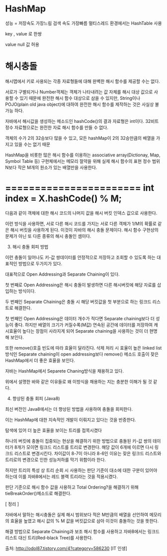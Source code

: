 # HashMap

성능 = 	저장속도 가장느림
	검색 속도 가장빠름
멀티스레드 환경에서는 HashTable 사용

key , value 로 한쌍

value null 값 허용




# 해시충돌


해시맵에서 키로 사용되는 각종 자료형들에 대해 완벽한 해시 함수를 제공할 수는 없다.

서로가 구별되거나 Number객체는 객체가 나타내려는 값 자체를 해시 대상 값으로 사용할 수 있기 때문에 완전한 해시 함수 대상으로 삼을 수 있지만, String이나 POJO(plain old java object)에 대하여 완전한 해시 함수를 제작하는 것은 사실상 불가능 하다.

자바에서 해시값을 생성하는 메소드인 hashCode()의 결과 자료형은 int이다. 32비트 정수 자료형으로는 완전한 자료 해시 함수를 만들 수 없다.

객체의 수가 2의 32승보다 많을 수 있고, 모든 hashMap이 2의 32승만큼의 배열을 가지고 있을 수는 없기 때문


HashMap을 비롯한 많은 해시 함수를 이용하는 associative array(Dictionay, Map, Symbol Table 등) 구현체에서는 메모리 절약을 위해 실제 해시 함수의 표현 정수 범위 N보다 작은 M개의 원소가 있는 배열만을 사용한다. 

=======================
int index = X.hashCode() % M;  
======================

다음과 같이 객체에 대한 해시 코드의 나머지 값을 해시 버킷 인덱스 값으로 사용한다.

이런 방식을 사용하면, 서로 다른 해시 코드를 가지는 서로 다른 객체가 1/M의 확률로 같은 해시 버킷을 사용하게 된다. 이것이 자바의 해시 충돌 문제이다. 해시 함수 구현상의 문제가 아닌 또 다른 종류의 해시 충돌인 셈이다.


3) 해시 충돌 회피 방법



이런 충돌이 일어나도 키-값 쌍데이터를 안정적으로 저장하고 조회할 수 있도록 하는 대표적인 방법으로 두가지가 있다.

대표적으로 Open Addressing과 Separate Chaining이 있다.


첫 번째로 Open Addressing은 해시 충돌이 발생하면 다른 해시버킷에 해당 자료를 삽입하는 방식이다. 

두 번째인 Separate Chaining은 충돌 시 해당 버킷값을 첫 부분으로 하는 링크드 리스트로 해결한다.


첫 번째인 Open Addressing은 데이터 개수가 적다면 Separate chaining보다 더 성능이 좋다. 하지만 배열의 크기가 커질수록(M값) 연속된 공간에 데이터를 저장하여 캐시효율이 높다는 장점이 사라지게 되어 Separate chaining을 사용하는 것이 더 현명 해 보인다.

또한 remove()호출 빈도에 따라 효율이 달라진다. 삭제 처리 시 효율이 높은 linked list방식인 Separate chaining이 open addressing보다 remove() 메소드 호출이 잦은 HashMap에서 더 좋은 효율을 보인다.

자바는 HashMap에서 Separete Chaning방식을 채용하고 있다.

위에서 설명한 바와 같은 이유들로 왜 이방식을 채용하는 지는 충분한 이해가 될 것 같다.

4) 향상된 충돌 회피 (Java8)



최신 버전인 Java8에서는 더 향상된 방법을 사용하여 충돌을 회피한다.

이는 HashMap에 대한 지속적인 개발이 이뤄지고 있다는 것을 반증한다.

탐색에 있어 더 높은 효율을 보이는 트리를 접목시켰다

하나의 버킷에 충돌이 집중되는 현상을 해결하기 위한 방법으로 충돌된 키-값 쌍의 데이터가 8개가 모이면 링크드 리스트를 트리로 변경한다. 해당 값이 6개에 이르면 다시 링크드 리스트로 변경시킨다. 차이값이 8-7이 아니라 8-6인 이유는 잦은 링크드 리스트와 트리로의 변경으로 인한 성능저하를 막기 위함이라 한다.

하지만 트리의 특성 상 트리 순회 시 사용하는 판단 기준이 대소에 대한 구분이 있어야 하는데 이를 자바8에서는 레드 블랙 트리라는 것을 적용시켰다.

판단 기준으로 해시 함수 값을 사용하고 Total Ordering?을 해결하기 위해 tieBreakOrder()메소드로 해결한다.



[ 정리 ]

자바에서 말하는 해시충돌은 실제 해시 범위보다 적은 M만큼의 배열을 선언하여 메모리의 효율을 높였고 해시 값의 % M 값을 버킷값으로 삼아 이것이 충돌하는 것을 뜻한다.

해결 방법으로 Separate Chaining과 보조 해시 함수를 사용하고 자바8에서는 링크드 리스트 대신 트리(Red-black Tree)를 사용한다.


출처: http://odol87.tistory.com/4?category=586230 [IT 인생]
